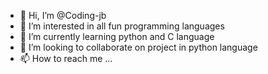 - 👋 Hi, I’m @Coding-jb
- 👀 I’m interested in all fun programming languages
- 🌱 I’m currently learning python and C language
- 💞️ I’m looking to collaborate on project in python language
- 📫 How to reach me ...

<!---
Coding-jb/Coding-jb is a ✨ special ✨ repository because its `README.md` (this file) appears on your GitHub profile.
You can click the Preview link to take a look at your changes.
--->
